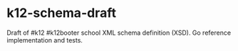 # k12-schema-draft
Draft of #k12 #k12booter school XML schema definition (XSD). Go reference implementation and tests.

